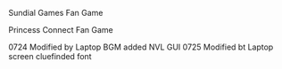  Sundial Games Fan Game

Princess Connect Fan Game

0724 Modified by Laptop
BGM added
NVL GUI
0725 Modified bt Laptop
screen cluefinded
font